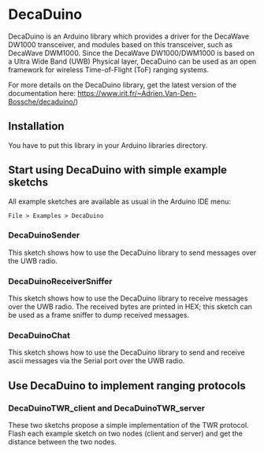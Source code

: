 # DecaDuino

DecaDuino is an Arduino library which provides a driver for the DecaWave DW1000
transceiver, and modules based on this transceiver, such as DecaWave DWM1000.
Since the DecaWave DW1000/DWM1000 is based on a Ultra Wide Band (UWB) Physical
layer, DecaDuino can be used as an open framework for wireless Time-of-Flight
(ToF) ranging systems.

For more details on the DecaDuino library, get the latest version of the
documentation here: https://www.irit.fr/~Adrien.Van-Den-Bossche/decaduino/)

## Installation
You have to put this library in your Arduino libraries directory.

## Start using DecaDuino with simple example sketchs
All example sketches are available as usual in the Arduino IDE menu: 
```
File > Examples > DecaDuino
```

### DecaDuinoSender

This sketch shows how to use the DecaDuino library to send messages over the UWB
radio.

### DecaDuinoReceiverSniffer

This sketch shows how to use the DecaDuino library to receive messages over the
UWB radio. The received bytes are printed in HEX; this sketch can be used as a
frame sniffer to dump received messages.

### DecaDuinoChat

This sketch shows how to use the DecaDuino library to send and receive ascii
messages via the Serial port over the UWB radio.

## Use DecaDuino to implement ranging protocols

### DecaDuinoTWR_client and DecaDuinoTWR_server

These two sketchs propose a simple implementation of the TWR protocol. Flash
each example sketch on two nodes (client and server) and get the distance
between the two nodes.
